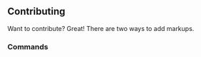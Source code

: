 Contributing
------------

Want to contribute? Great! There are two ways to add markups.


### Commands

